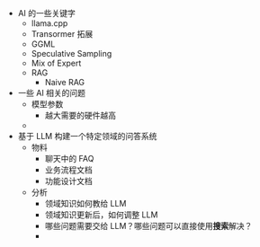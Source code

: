 - AI 的一些关键字
	- llama.cpp
	- Transormer 拓展
	- GGML
	- Speculative Sampling
	- Mix of Expert
	- RAG
		- Naive RAG
- 一些 AI 相关的问题
	- 模型参数
		- 越大需要的硬件越高
	-
- 基于 LLM 构建一个特定领域的问答系统
	- 物料
		- 聊天中的 FAQ
		- 业务流程文档
		- 功能设计文档
	- 分析
		- 领域知识如何教给 LLM
		- 领域知识更新后，如何调整 LLM
		- 哪些问题需要交给 LLM？哪些问题可以直接使用**搜索**解决？
		-